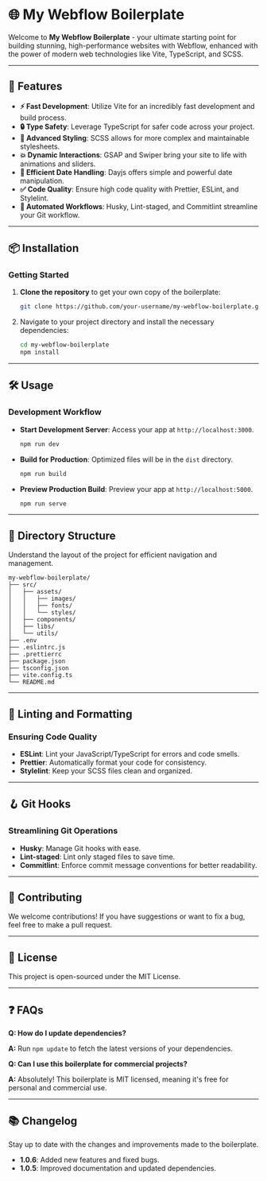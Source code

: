 # 🌐 My Webflow Boilerplate

Welcome to **My Webflow Boilerplate** - your ultimate starting point for building stunning, high-performance websites with Webflow, enhanced with the power of modern web technologies like Vite, TypeScript, and SCSS.

---

## 🚀 Features

- **⚡ Fast Development**: Utilize Vite for an incredibly fast development and build process.
- **🔒 Type Safety**: Leverage TypeScript for safer code across your project.
- **🎨 Advanced Styling**: SCSS allows for more complex and maintainable stylesheets.
- **💥 Dynamic Interactions**: GSAP and Swiper bring your site to life with animations and sliders.
- **📅 Efficient Date Handling**: Dayjs offers simple and powerful date manipulation.
- **✅ Code Quality**: Ensure high code quality with Prettier, ESLint, and Stylelint.
- **🤖 Automated Workflows**: Husky, Lint-staged, and Commitlint streamline your Git workflow.

---

## 📦 Installation

### Getting Started

1. **Clone the repository** to get your own copy of the boilerplate:

   ```bash
   git clone https://github.com/your-username/my-webflow-boilerplate.git
   ```

2. Navigate to your project directory and install the necessary dependencies:

   ```bash
   cd my-webflow-boilerplate
   npm install
   ```

---

## 🛠 Usage

### Development Workflow

- **Start Development Server**: Access your app at `http://localhost:3000`.

  ```bash
  npm run dev
  ```

- **Build for Production**: Optimized files will be in the `dist` directory.

  ```bash
  npm run build
  ```

- **Preview Production Build**: Preview your app at `http://localhost:5000`.

  ```bash
  npm run serve
  ```

---

## 📁 Directory Structure

Understand the layout of the project for efficient navigation and management.

```plaintext
my-webflow-boilerplate/
├── src/
│   ├── assets/
│   │   ├── images/
│   │   ├── fonts/
│   │   └── styles/
│   ├── components/
│   ├── libs/
│   └── utils/
├── .env
├── .eslintrc.js
├── .prettierrc
├── package.json
├── tsconfig.json
├── vite.config.ts
└── README.md
```

---

## 🔧 Linting and Formatting

### Ensuring Code Quality

- **ESLint**: Lint your JavaScript/TypeScript for errors and code smells.
- **Prettier**: Automatically format your code for consistency.
- **Stylelint**: Keep your SCSS files clean and organized.

---

## 🪝 Git Hooks

### Streamlining Git Operations

- **Husky**: Manage Git hooks with ease.
- **Lint-staged**: Lint only staged files to save time.
- **Commitlint**: Enforce commit message conventions for better readability.

---

## 🤝 Contributing

We welcome contributions! If you have suggestions or want to fix a bug, feel free to make a pull request.

---

## 📄 License

This project is open-sourced under the MIT License.

---

## ❓ FAQs

**Q: How do I update dependencies?**

**A:** Run `npm update` to fetch the latest versions of your dependencies.

**Q: Can I use this boilerplate for commercial projects?**

**A:** Absolutely! This boilerplate is MIT licensed, meaning it's free for personal and commercial use.

---

## 📚 Changelog

Stay up to date with the changes and improvements made to the boilerplate.

- **1.0.6**: Added new features and fixed bugs.
- **1.0.5**: Improved documentation and updated dependencies.
